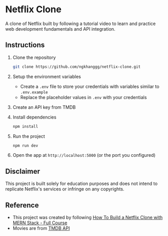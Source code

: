 # Netflix Clone
A clone of Netflix built by following a tutorial video to learn and practice web development fundamentals and API integration.

## Instructions

1. Clone the repository

    ```bash
    git clone https://github.com/ngkhanggg/netflix-clone.git
    ```

2. Setup the environment variables
   - Create a `.env` file to store your credentials with variables similar to `.env.example`
   - Replace the placeholder values in `.env` with your credentials

3. Create an API key from TMDB

4. Install dependencies

    ```bash
    npm install
    ```

5. Run the project

    ```bash
    npm run dev
    ```

6. Open the app at `http://localhost:5000` (or the port you configured)

## Disclaimer
This project is built solely for education purposes and does not intend to replicate Netflix's services or infringe on any copyrights.

## Reference
- This project was created by following [How To Build a Netflix Clone with MERN Stack - Full Course](https://youtu.be/gRroBZczKAU?si=iVVVDA0LpsgV81RD)
- Movies are from [TMDB API](https://developer.themoviedb.org/reference/intro/getting-started)
